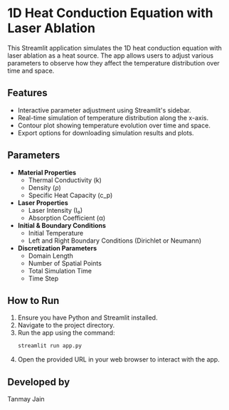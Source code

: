 # 1D Heat Conduction Equation with Laser Ablation

This Streamlit application simulates the 1D heat conduction equation with laser ablation as a heat source. The app allows users to adjust various parameters to observe how they affect the temperature distribution over time and space.

## Features
- Interactive parameter adjustment using Streamlit's sidebar.
- Real-time simulation of temperature distribution along the x-axis.
- Contour plot showing temperature evolution over time and space.
- Export options for downloading simulation results and plots.

## Parameters
- **Material Properties**
  - Thermal Conductivity (k)
  - Density (ρ)
  - Specific Heat Capacity (c_p)
- **Laser Properties**
  - Laser Intensity (I₀)
  - Absorption Coefficient (α)
- **Initial & Boundary Conditions**
  - Initial Temperature
  - Left and Right Boundary Conditions (Dirichlet or Neumann)
- **Discretization Parameters**
  - Domain Length
  - Number of Spatial Points
  - Total Simulation Time
  - Time Step

## How to Run
1. Ensure you have Python and Streamlit installed.
2. Navigate to the project directory.
3. Run the app using the command:
   ```bash
   streamlit run app.py
   ```
4. Open the provided URL in your web browser to interact with the app.

## Developed by
Tanmay Jain 